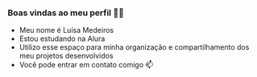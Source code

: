 ### Boas vindas ao meu perfil 💙💙
- Meu nome é Luísa Medeiros
- Estou estudando na Alura 
- Utilizo esse espaço para minha organização e compartilhamento dos meu projetos desenvolvidos
- Você pode entrar em contato comigo 📫

<!--
**luisamalves/luisamalves** is a ✨ _special_ ✨ repository because its `README.md` (this file) appears on your GitHub profile.

Here are some ideas to get you started:

- Meu nome é Luísa Medeiros
- Estou estudando na Alura 
- Utilizo esse espaço para minha organização e compartilhamento dos meu projetos desenvolvidos
- 
- 💬 Ask me about ...
- 📫 How to reach me: ...
- 😄 Pronouns: ...
- ⚡ Fun fact: ...
-->
